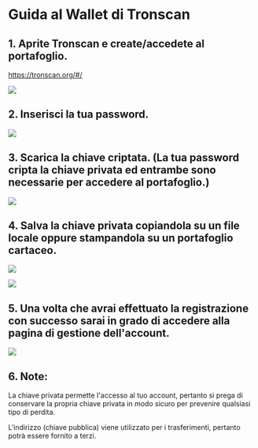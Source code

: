 # Guida al Wallet di Tronscan 

## 1. Aprite Tronscan e create/accedete al portafoglio.

https://tronscan.org/#/

![](https://github.com/tronprotocol/Documentation/blob/master/images/Blockchain-Explorer/Guide_for_voting_on_Blockchain_Explorer/1.png)

## 2. Inserisci la tua password.

![](https://github.com/tronprotocol/Documentation/blob/master/images/Blockchain-Explorer/Guide_for_voting_on_Blockchain_Explorer/2.png)

## 3. Scarica la chiave criptata. (La tua password cripta la chiave privata ed entrambe sono necessarie per accedere al portafoglio.)

![](https://github.com/tronprotocol/Documentation/blob/master/images/Blockchain-Explorer/Guide_for_voting_on_Blockchain_Explorer/3.png)

## 4. Salva la chiave privata copiandola su un file locale oppure stampandola su un portafoglio cartaceo.

![](https://github.com/tronprotocol/Documentation/blob/master/images/Blockchain-Explorer/Guide_for_voting_on_Blockchain_Explorer/4.png)

![](https://github.com/tronprotocol/Documentation/blob/master/images/Blockchain-Explorer/Guide_for_voting_on_Blockchain_Explorer/5.png)

## 5. Una volta che avrai effettuato la registrazione con successo sarai in grado di accedere alla pagina di gestione dell'account.

![](https://github.com/tronprotocol/Documentation/blob/master/images/Blockchain-Explorer/Guide_for_voting_on_Blockchain_Explorer/6.png)

## 6. Note:

La chiave privata permette l'accesso al tuo account, pertanto si prega di conservare la propria chiave privata in modo sicuro per prevenire qualsiasi tipo di perdita.

L'indirizzo (chiave pubblica) viene utilizzato per i trasferimenti, pertanto potrà essere fornito a terzi.